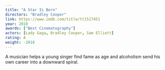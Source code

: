 ```yaml
---
title: "A Star Is Born"
directors: "Bradley Cooper"
link: https://www.imdb.com/title/tt1517451
year: 2018
awards: ["Best Cinematography"]
actors: [Lady Gaga, Bradley Cooper, Sam Elliott]
rating: A
weight: -2018
---
```

A musician helps a young singer find fame as age and alcoholism send his own career into a downward spiral.
